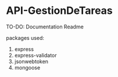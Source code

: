 # API-GestionDeTareas

TO-DO:
  Documentation
  Readme

packages used:
1. express
2. express-validator
3. jsonwebtoken
4. mongoose
